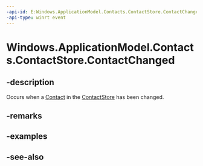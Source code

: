 ----api-id: E:Windows.ApplicationModel.Contacts.ContactStore.ContactChanged
-api-type: winrt event
---<!-- Event syntaxpublic event Windows.Foundation.TypedEventHandler ContactChanged<Windows.ApplicationModel.Contacts.ContactStore,  Windows.ApplicationModel.Contacts.ContactChangedEventArgs>--># Windows.ApplicationModel.Contacts.ContactStore.ContactChanged## -descriptionOccurs when a [Contact](contact.md) in the [ContactStore](contactstore.md) has been changed.## -remarks## -examples## -see-also
